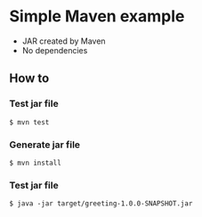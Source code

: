 # Simple Maven example

* JAR created by Maven
* No dependencies

## How to

### Test jar file
```
$ mvn test 
```

### Generate jar file
```
$ mvn install 
```

### Test jar file
```
$ java -jar target/greeting-1.0.0-SNAPSHOT.jar  
```
